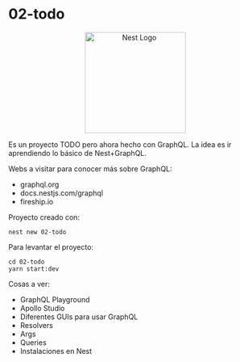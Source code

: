 # 02-todo

<p align="center">
  <a href="http://nestjs.com/" target="blank"><img src="https://nestjs.com/img/logo-small.svg" width="200" alt="Nest Logo" /></a>
</p>

Es un proyecto TODO pero ahora hecho con GraphQL.
La idea es ir aprendiendo lo básico de Nest+GraphQL.

Webs a visitar para conocer más sobre GraphQL:

- graphql.org
- docs.nestjs.com/graphql
- fireship.io

Proyecto creado con:

```
nest new 02-todo
```

Para levantar el proyecto:

```
cd 02-todo
yarn start:dev
```

Cosas a ver:

- GraphQL Playground
- Apollo Studio
- Diferentes GUIs para usar GraphQL
- Resolvers
- Args
- Queries
- Instalaciones en Nest
